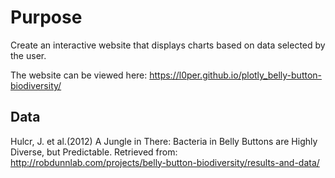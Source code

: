 # Purpose
Create an interactive website that displays charts based on data selected by the user.

The website can be viewed here: https://l0per.github.io/plotly_belly-button-biodiversity/

## Data
Hulcr, J. et al.(2012) A Jungle in There: Bacteria in Belly Buttons are Highly Diverse, but Predictable. Retrieved from: http://robdunnlab.com/projects/belly-button-biodiversity/results-and-data/
